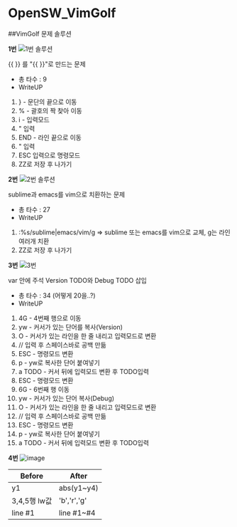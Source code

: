 # OpenSW_VimGolf


##VimGolf 문제 솔루션

**1번**
![1번 솔루션](https://user-images.githubusercontent.com/43934522/144701855-96d20908-45c5-47a7-a91b-0f2819b84b03.gif)

{{ }} 를 "{{ }}"로 만드는 문제


+ 총 타수 : 9
+ WriteUP
1. } - 문단의 끝으로 이동 
2. % - 괄호의 짝 찾아 이동
3. i - 입력모드
4. " 입력
5. END - 라인 끝으로 이동
6. " 입력
7. ESC 입력으로 명령모드
8. ZZ로 저장 후 나가기 


**2번**
![2번 솔루션](https://user-images.githubusercontent.com/43934522/144702760-ede2617d-06f5-462d-a0b3-47d2ad3a7c2f.gif)


sublime과 emacs를 vim으로 치환하는 문제
+ 총 타수 : 27
+ WriteUP
1. :%s/sublime|emacs/vim/g => sublime 또는 emacs를 vim으로 교체, g는 라인 여러개 치환 
2. ZZ로 저장 후 나가기 

**3번**
![3번](https://user-images.githubusercontent.com/43934522/144706269-97ce5597-ae65-4e50-9a17-985dc2441c16.gif)


var 안에 주석 Version TODO와 Debug TODO 삽입
+ 총 타수 : 34 (어떻게 20을..?)
+ WriteUP
1. 4G - 4번째 행으로 이동
2. yw - 커서가 있는 단어를 복사(Version)
3. O - 커서가 있는 라인을 한 줄 내리고 입력모드로 변환
4. // 입력 후 스페이스바로 공백 만듦
5. ESC - 명령모드 변환
6. p - yw로 복사한 단어 붙여넣기
7. a TODO - 커서 뒤에 입력모드 변환 후 TODO입력
8. ESC - 명령모드 변환
9. 6G - 6번째 행 이동
10. yw - 커서가 있는 단어 복사(Debug)
11. O - 커서가 있는 라인을 한 줄 내리고 입력모드로 변환
12. // 입력 후 스페이스바로 공백 만듦
13. ESC - 명령모드 변환
14. p - yw로 복사한 단어 붙여넣기
15. a TODO - 커서 뒤에 입력모드 변환 후 TODO입력


**4번**
![image](https://user-images.githubusercontent.com/43934522/144706317-93bce532-b92a-4e6b-b337-f82bf638b214.png)


|Before|After|
|---|---|
|y1|abs(y1~y4)|
|3,4,5행 lw값|'b','r','g'|
|line #1|line #1~#4|
